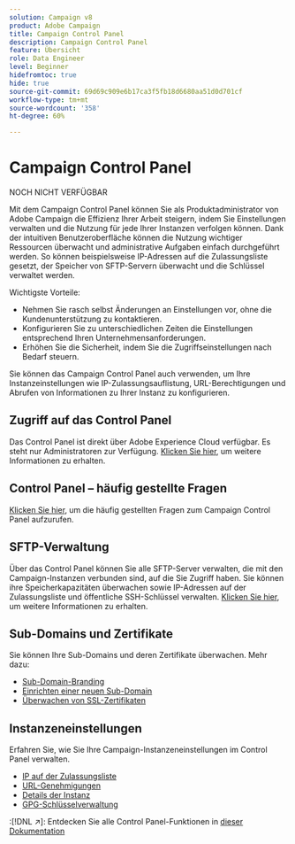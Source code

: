 ```yaml
---
solution: Campaign v8
product: Adobe Campaign
title: Campaign Control Panel
description: Campaign Control Panel
feature: Übersicht
role: Data Engineer
level: Beginner
hidefromtoc: true
hide: true
source-git-commit: 69d69c909e6b17ca3f5fb18d6680aa51d0d701cf
workflow-type: tm+mt
source-wordcount: '358'
ht-degree: 60%

---
```


# Campaign Control Panel

NOCH NICHT VERFÜGBAR

Mit dem Campaign Control Panel können Sie als Produktadministrator von Adobe Campaign die Effizienz Ihrer Arbeit steigern, indem Sie Einstellungen verwalten und die Nutzung für jede Ihrer Instanzen verfolgen können. Dank der intuitiven Benutzeroberfläche können die Nutzung wichtiger Ressourcen überwacht und administrative Aufgaben einfach durchgeführt werden. So können beispielsweise IP-Adressen auf die Zulassungsliste gesetzt, der Speicher von SFTP-Servern überwacht und die Schlüssel verwaltet werden.

Wichtigste Vorteile:

* Nehmen Sie rasch selbst Änderungen an Einstellungen vor, ohne die Kundenunterstützung zu kontaktieren.
* Konfigurieren Sie zu unterschiedlichen Zeiten die Einstellungen entsprechend Ihren Unternehmensanforderungen.
* Erhöhen Sie die Sicherheit, indem Sie die Zugriffseinstellungen nach Bedarf steuern.

Sie können das Campaign Control Panel auch verwenden, um Ihre Instanzeinstellungen wie IP-Zulassungsauflistung, URL-Berechtigungen und Abrufen von Informationen zu Ihrer Instanz zu konfigurieren.

## Zugriff auf das Control Panel

Das Control Panel ist direkt über Adobe Experience Cloud verfügbar. Es steht nur Administratoren zur Verfügung. [Klicken Sie hier](https://experienceleague.adobe.com/docs/control-panel/using/discover-control-panel/accessing-control-panel.html), um weitere Informationen zu erhalten.

## Control Panel – häufig gestellte Fragen

[Klicken Sie hier](https://experienceleague.adobe.com/docs/control-panel/using/discover-control-panel/key-features.html), um die häufig gestellten Fragen zum Campaign Control Panel aufzurufen.

## SFTP-Verwaltung

Über das Control Panel können Sie alle SFTP-Server verwalten, die mit den Campaign-Instanzen verbunden sind, auf die Sie Zugriff haben. Sie können ihre Speicherkapazitäten überwachen sowie IP-Adressen auf der Zulassungsliste und öffentliche SSH-Schlüssel verwalten. [Klicken Sie hier](https://experienceleague.adobe.com/docs/control-panel/using/sftp-management/about-sftp-management.html?lang=de#sftp-management), um weitere Informationen zu erhalten.

## Sub-Domains und Zertifikate

Sie können Ihre Sub-Domains und deren Zertifikate überwachen. Mehr dazu:
* [Sub-Domain-Branding](https://experienceleague.adobe.com/docs/control-panel/using/subdomains-and-certificates/subdomains-branding.html)
* [Einrichten einer neuen Sub-Domain](https://experienceleague.adobe.com/docs/control-panel/using/subdomains-and-certificates/setting-up-new-subdomain.html)
* [Überwachen von SSL-Zertifikaten](https://experienceleague.adobe.com/docs/control-panel/using/subdomains-and-certificates/monitoring-ssl-certificates.html)

## Instanzeneinstellungen

Erfahren Sie, wie Sie Ihre Campaign-Instanzeneinstellungen im Control Panel verwalten.
* [IP auf der Zulassungsliste](https://experienceleague.adobe.com/docs/control-panel/using/instances-settings/ip-allow-listing-instance-access.html)
* [URL-Genehmigungen](https://experienceleague.adobe.com/docs/control-panel/using/instances-settings/url-permissions.html)
* [Details der Instanz](https://experienceleague.adobe.com/docs/control-panel/using/instances-settings/instance-details.html)
* [GPG-Schlüsselverwaltung](https://experienceleague.adobe.com/docs/control-panel/using/instances-settings/gpg-keys-management.html)

:[!DNL :arrow_upper_right:]: Entdecken Sie alle Control Panel-Funktionen in [dieser Dokumentation](https://experienceleague.adobe.com/docs/control-panel/using/control-panel-home.html?lang=de)
